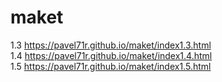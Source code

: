 # maket
1.3
https://pavel71r.github.io/maket/index1.3.html <br>
1.4
https://pavel71r.github.io/maket/index1.4.html <br>
1.5
https://pavel71r.github.io/maket/index1.5.html

